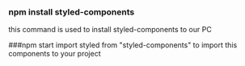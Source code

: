 ### npm install styled-components
this command is used to install styled-components to our PC

###npm start
 import styled from "styled-components"
to import this components to your project

